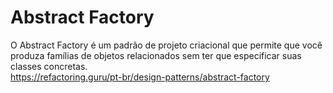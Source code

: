 # Abstract Factory  
O Abstract Factory é um padrão de projeto criacional que permite que você produza famílias de objetos relacionados sem ter que especificar suas classes concretas.  
https://refactoring.guru/pt-br/design-patterns/abstract-factory
